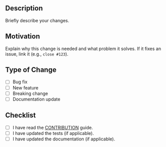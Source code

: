 ## Description
Briefly describe your changes.

## Motivation
Explain why this change is needed and what problem it solves.
If it fixes an issue, link it (e.g., `close #123`).

## Type of Change
- [ ] Bug fix
- [ ] New feature
- [ ] Breaking change
- [ ] Documentation update

## Checklist
- [ ] I have read the [CONTRIBUTION](https://github.com/ServerlessLLM/ServerlessLLM/blob/main/CONTRIBUTING.md) guide.
- [ ] I have updated the tests (if applicable).
- [ ] I have updated the documentation (if applicable).
